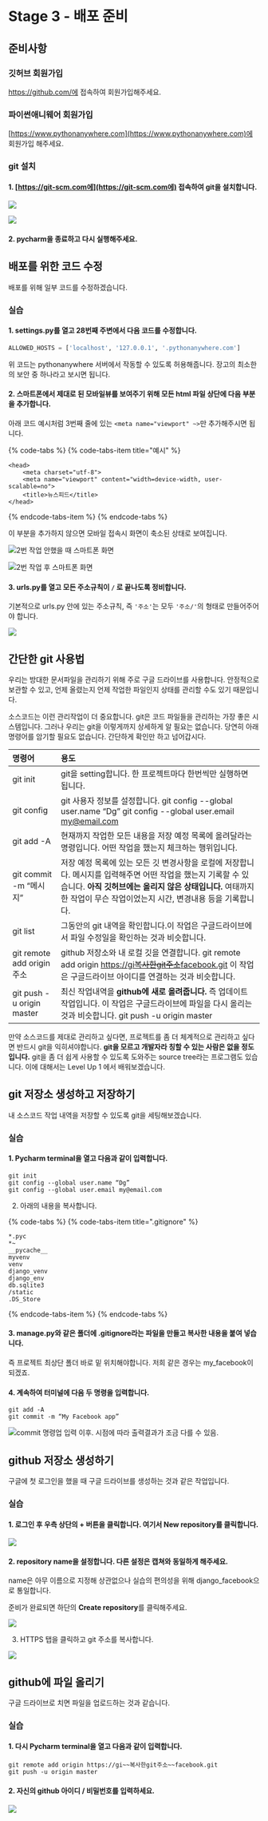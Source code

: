 # Stage 3 - 배포 준비

## 준비사항

### 깃허브 회원가입

https://github.com/에 접속하여 회원가입해주세요.

### 파이썬애니웨어 회원가입

[https://www.pythonanywhere.com](https://www.pythonanywhere.com)에 회원가입 해주세요.

### git 설치

#### 1. [https://git-scm.com에](https://git-scm.com에) 접속하여 git을 설치합니다.

![](../.gitbook/assets/image%20%2880%29.png)

![](../.gitbook/assets/image%20%28134%29.png)

#### 2. pycharm을 종료하고 다시 실행해주세요.

## 배포를 위한 코드 수정

배포를 위해 일부 코드를 수정하겠습니다.

### 실습

#### 1. settings.py를 열고 28번째 주변에서 다음 코드를 수정합니다.

```python
ALLOWED_HOSTS = ['localhost', '127.0.0.1', '.pythonanywhere.com']
```

 위 코드는 pythonanywhere 서버에서 작동할 수 있도록 허용해줍니다. 장고의 최소한의 보안 중 하나라고 보시면 됩니다.

#### 2. 스마트폰에서 제대로 된 모바일뷰를 보여주기 위해 모든 html 파일 상단에 다음 부분을 추가합니다.

아래 코드 예시처럼 3번째 줄에 있는 `<meta name="viewport" ~>`만 추가해주시면 됩니다.

{% code-tabs %}
{% code-tabs-item title="예시" %}
```markup
<head>
    <meta charset="utf-8">
    <meta name="viewport" content="width=device-width, user-scalable=no">
    <title>뉴스피드</title>
</head>
```
{% endcode-tabs-item %}
{% endcode-tabs %}

 이 부분을 추가하지 않으면 모바일 접속시 화면이 축소된 상태로 보여집니다.

![2&#xBC88; &#xC791;&#xC5C5; &#xC548;&#xD588;&#xC744; &#xB54C; &#xC2A4;&#xB9C8;&#xD2B8;&#xD3F0; &#xD654;&#xBA74;](../.gitbook/assets/image%20%2876%29.png)

![2&#xBC88; &#xC791;&#xC5C5; &#xD6C4; &#xC2A4;&#xB9C8;&#xD2B8;&#xD3F0; &#xD654;&#xBA74;](../.gitbook/assets/image%20%28166%29.png)

#### 3. urls.py를 열고 모든 주소규칙이 **`/`** 로 끝나도록 정비합니다.

기본적으로 urls.py 안에 있는 주소규칙, 즉 `'주소'`는 모두 `'주소/'`의 형태로 만들어주어야 합니다.

![](../.gitbook/assets/image%20%28218%29.png)

## 간단한 git 사용법

우리는 방대한 문서파일을 관리하기 위해 주로 구글 드라이브를 사용합니다. 안정적으로 보관할 수 있고, 언제 올렸는지 언제 작업한 파일인지 상태를 관리할 수도 있기 때문입니다.

소스코드는 이런 관리작업이 더 중요합니다. git은 코드 파일들을 관리하는 가장 좋은 시스템입니다. 그러나 우리는 git을 이렇게까지 상세하게 알 필요는 없습니다. 당연히 아래 명령어를 암기할 필요도 없습니다. 간단하게 확인만 하고 넘어갑시다.

| **명령어** | **용도** |
| :--- | :--- |
| git init | git을 setting합니다. 한 프로젝트마다 한번씩만 실행하면 됩니다. |
| git config | git 사용자 정보를 설정합니다.  git config --global user.name “Dg”  git config --global user.email my@email.com |
| git add -A | 현재까지 작업한 모든 내용을 저장 예정 목록에 올려달라는 명령입니다.  어떤 작업을 했는지 체크하는 행위입니다. |
| git commit -m “메시지” | 저장 예정 목록에 있는 모든 깃 변경사항을 로컬에 저장합니다. 메시지를 입력해주면 어떤 작업을 했는지 기록할 수 있습니다. **아직** **깃허브에는** **올리지** **않은** **상태입니다.**  여태까지 한 작업이 무슨 작업이었는지 시간, 변경내용 등을 기록합니다. |
| git list | 그동안의 git 내역을 확인합니다.이 작업은 구글드라이브에서 파일 수정일을 확인하는 것과 비슷합니다. |
| git remote add origin 주소 | github 저장소와 내 로컬 깃을 연결합니다.  git remote add origin [https://gi~~복사한git주소~~facebook.git](https://xn--gi~~git~~facebook-3522ejx3ad9dnu5ch58c.git)  이 작업은 구글드라이브 아이디를 연결하는 것과 비슷합니다. |
| git push -u origin master | 최신 작업내역을 **github에** **새로** **올려줍니다.** 즉 업데이트 작업입니다.  이 작업은 구글드라이브에 파일을 다시 올리는 것과 비슷합니다.  git push -u origin master |

만약 소스코드를 제대로 관리하고 싶다면, 프로젝트를 좀 더 체계적으로 관리하고 싶다면 반드시 git을 익히셔야합니다. **git을 모르고 개발자라 칭할 수 있는 사람은 없을 정도입니다.** git을 좀 더 쉽게 사용할 수 있도록 도와주는 source tree라는 프로그램도 있습니다. 이에 대해서는 Level Up 1 에서 배워보겠습니다.

## git 저장소 생성하고 저장하기

내 소스코드 작업 내역을 저장할 수 있도록 git을 세팅해보겠습니다.

### 실습

#### 1. Pycharm terminal을 열고 다음과 같이 입력합니다.

`git init`  
`git config --global user.name “Dg”`  
`git config --global user.email my@email.com`

2. 아래의 내용을 복사합니다.

{% code-tabs %}
{% code-tabs-item title=".gitignore" %}
```text
*.pyc
*~
__pycache__
myvenv
venv
django_venv
django_env
db.sqlite3
/static
.DS_Store
```
{% endcode-tabs-item %}
{% endcode-tabs %}

#### 3. manage.py와 같은 폴더에 .gitignore라는 파일을 만들고 복사한 내용을 붙여 넣습니다.

즉 프로젝트 최상단 폴더 바로 밑 위치해야합니다. 저희 같은 경우는 my\_facebook이 되겠죠.

#### 4. 계속하여 터미널에 다음 두 명령을 입력합니다.

`git add -A`  
`git commit -m “My Facebook app”`

![commit &#xBA85;&#xB839;&#xC5C5; &#xC785;&#xB825; &#xC774;&#xD6C4;. &#xC2DC;&#xC810;&#xC5D0; &#xB530;&#xB77C; &#xCD9C;&#xB825;&#xACB0;&#xACFC;&#xAC00; &#xC870;&#xAE08; &#xB2E4;&#xB97C; &#xC218; &#xC788;&#xC74C;.](../.gitbook/assets/image%20%28192%29.png)

## github 저장소 생성하기

구글에 첫 로그인을 했을 때 구글 드라이브를 생성하는 것과 같은 작업입니다.

### 실습

#### 1. 로그인 후 우측 상단의 + 버튼을 클릭합니다. 여기서 New repository를 클릭합니다.

![](../.gitbook/assets/image%20%28258%29.png)

#### 2. repository name을 설정합니다. 다른 설정은 캡쳐와 동일하게 해주세요.

name은 아무 이름으로 지정해 상관없으나 실습의 편의성을 위해 django\_facebook으로 통일합니다.

준비가 완료되면 하단의 **Create repository**를 클릭해주세요.

![](../.gitbook/assets/image%20%28167%29.png)

3. HTTPS 탭을 클릭하고 git 주소를 복사합니다.

![](../.gitbook/assets/image%20%28126%29.png)

## github에 파일 올리기

구글 드라이브로 치면 파일을 업로드하는 것과 같습니다.

### 실습

#### 1. 다시 Pycharm terminal을 열고 다음과 같이 입력합니다.

`git remote add origin https://gi~~복사한git주소~~facebook.git`  
`git push -u origin master`

#### 2. 자신의 github 아이디 / 비밀번호를 입력하세요.

![](../.gitbook/assets/image%20%28197%29.png)

